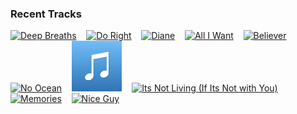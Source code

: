 ### Recent Tracks
[<img src='https://lastfm.freetls.fastly.net/i/u/300x300/88520041d75d138b832848b878952095.png' width='16%' height='16%' alt='Deep Breaths'>](https://www.last.fm/music/lookas/_/deep%2bbreaths)&nbsp;&nbsp;&nbsp;&nbsp;[<img src='https://lastfm.freetls.fastly.net/i/u/300x300/bb6ccb9618257220e968aef838e379fa.png' width='16%' height='16%' alt='Do Right'>](https://www.last.fm/music/glades/_/do%2bright)&nbsp;&nbsp;&nbsp;&nbsp;[<img src='https://lastfm.freetls.fastly.net/i/u/300x300/459593eb86c9a06d506cfcd87e4820b2.png' width='16%' height='16%' alt='Diane'>](https://www.last.fm/music/winnetka%2bbowling%2bleague/_/diane)&nbsp;&nbsp;&nbsp;&nbsp;[<img src='https://lastfm.freetls.fastly.net/i/u/300x300/9717c40c4fc0d8a9187b8ea50c90732c.png' width='16%' height='16%' alt='All I Want'>](https://www.last.fm/music/kodaline/_/all%2bi%2bwant)&nbsp;&nbsp;&nbsp;&nbsp;[<img src='https://lastfm.freetls.fastly.net/i/u/300x300/01bccad9d7be4980c9fdbcec3be695c9.png' width='16%' height='16%' alt='Believer'>](https://www.last.fm/music/american%2bauthors/_/believer)&nbsp;&nbsp;&nbsp;&nbsp;<br>[<img src='https://lastfm.freetls.fastly.net/i/u/300x300/308e3c01dfa7e5818e7c89568f8bc9cf.png' width='16%' height='16%' alt='No Ocean'>](https://www.last.fm/music/exes/_/no%2bocean)&nbsp;&nbsp;&nbsp;&nbsp;[<img src='https://github.com/atfinke/atfinke/blob/master/placeholder.jpeg?raw=true' width='16%' height='16%' alt='Late Night'>](https://www.last.fm/music/odesza/_/late%2bnight)&nbsp;&nbsp;&nbsp;&nbsp;[<img src='https://lastfm.freetls.fastly.net/i/u/300x300/4b08e678a058a4f3e0bcb872a045dee2.png' width='16%' height='16%' alt='Its Not Living (If Its Not with You)'>](https://www.last.fm/music/the%2b1975/_/it%2527s%2bnot%2bliving%2b%2528if%2bit%2527s%2bnot%2bwith%2byou%2529)&nbsp;&nbsp;&nbsp;&nbsp;[<img src='https://lastfm.freetls.fastly.net/i/u/300x300/8d5a82de4881fa8e068b18eb7bbfd30b.png' width='16%' height='16%' alt='Memories'>](https://www.last.fm/music/maroon%2b5/_/memories)&nbsp;&nbsp;&nbsp;&nbsp;[<img src='https://lastfm.freetls.fastly.net/i/u/300x300/af79cdb6a5f5c3d6a2f5edbad092a265.png' width='16%' height='16%' alt='Nice Guy'>](https://www.last.fm/music/courtship./_/nice%2bguy)&nbsp;&nbsp;&nbsp;&nbsp;<br>